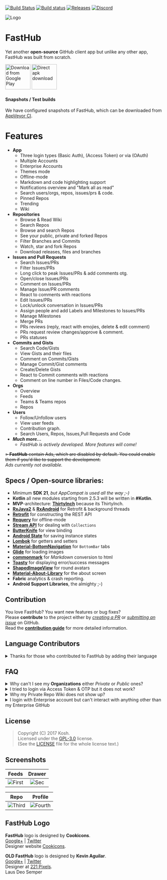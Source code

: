 [![Build Status](https://travis-ci.org/k0shk0sh/FastHub.svg?branch=master)](https://travis-ci.org/k0shk0sh/FastHub) [![Build status](https://ci.appveyor.com/api/projects/status/2yhxx7hu6hju24bk?svg=true)](https://ci.appveyor.com/project/k0shk0sh/fasthub)
[![Releases](https://img.shields.io/github/release/k0shk0sh/FastHub.svg)](https://github.com/k0shk0sh/FastHub/releases/latest) [![Discord](https://img.shields.io/badge/chat-discord-7289DA.svg)](https://discord.gg/V6afZWf)

![Logo](/.github/assets/feature_graphic.png?raw=true "Logo")

# FastHub  

Yet another **open-source** GitHub client app but unlike any other app, FastHub was built from scratch.  
<!--
[<img src="https://f-droid.org/badge/get-it-on.png"
      alt="Get it on F-Droid"
      height="80">](https://f-droid.org/repository/browse/?fdid=com.fastaccess.github)
-->
[<img src="https://play.google.com/intl/en_us/badges/images/generic/en_badge_web_generic.png" 
      alt="Download from Google Play" 
      height="80">](https://play.google.com/store/apps/details?id=com.fastaccess.github)
[<img src=".github/assets/direct-apk-download.png" 
      alt="Direct apk download" 
      height="80">](https://github.com/k0shk0sh/FastHub/releases/latest)

#### Snapshots / Test builds

We have configured snapshots of FastHub, which can be downloaded from [AppVeyor CI](https://ci.appveyor.com/project/k0shk0sh/fasthub/build/artifacts).

# Features  
- **App**
  - Three login types (Basic Auth), (Access Token) or via (OAuth)
  - Multiple Accounts
  - Enterprise Accounts
  - Themes mode
  - Offline-mode
  - Markdown and code highlighting support
  - Notifications overview and "Mark all as read"
  - Search users/orgs, repos, issues/prs & code.
  - Pinned Repos
  - Trending
  - Wiki
- **Repositories**
  - Browse & Read Wiki
  - Search Repos
  - Browse and search Repos
  - See your public, private and forked Repos
  - Filter Branches and Commits
  - Watch, star and fork Repos
  - Download releases, files and branches
- **Issues and Pull Requests** 
  - Search Issues/PRs
  - Filter Issues/PRs
  - Long click to peak Issues/PRs & add comments otg.
  - Open/close Issues/PRs
  - Comment on Issues/PRs
  - Manage Issue/PR comments
  - React to comments with reactions
  - Edit Issues/PRs
  - Lock/unlock conversation in Issues/PRs
  - Assign people and add Labels and Milestones to Issues/PRs
  - Manage Milestones
  - Merge PRs
  - PRs reviews (reply, react with emojies, delete & edit comment)
  - PRs request review changes/approve & comment.
  - PRs statuses
- **Commits and Gists**
  - Search Code/Gists
  - View Gists and their files
  - Comment on Commits/Gists
  - Manage Commit/Gist comments
  - Create/Delete Gists
  - React to Commit comments with reactions
  - Comment on line number in Files/Code changes.
- **Orgs**
    - Overview
    - Feeds
    - Teams & Teams repos
    - Repos
- **Users**
  - Follow/Unfollow users
  - View user feeds
  - Contribution graph.
  - Search Users, Repos, Issues,Pull Requests and Code
- _**Much more...**_
  - _FastHub is actively developed. More features will come!_

~~> **FastHub** contain Ads, which are disabled by default. You could enable them if you'd like to support the development.~~  
_Ads currently not available._

## Specs / Open-source libraries:

- Minimum **SDK 21**, _but AppCompat is used all the way ;-)_
- **Kotlin** all new modules starting from 2.5.3 will be written in **#Kotlin**.
- **MVP**-architecture: [**ThirtyInch**](https://github.com/grandcentrix/ThirtyInch) because its ThirtyInch.
- [**RxJava2**](https://github.com/ReactiveX/RxJava) & [**RxAndroid**](https://github.com/ReactiveX/RxAndroid) for Retrofit & background threads
- [**Retrofit**](https://github.com/square/retrofit) for constructing the REST API
- [**Requery**](https://github.com/requery/requery/) for offline-mode
- [**Stream API**](https://github.com/aNNiMON/Lightweight-Stream-API) for dealing with `Collections`
- [**ButterKnife**](https://github.com/JakeWharton/butterknife) for view binding
- [**Android State**](https://github.com/evernote/android-state) for saving instance states
- [**Lombok**](https://projectlombok.github.io) for getters and setters
- [**Material-BottomNavigation**](https://github.com/sephiroth74/Material-BottomNavigation) for `BottomBar` tabs 
- [**Glide**](https://github.com/bumptech/glide) for loading images
- [**commonmark**](https://github.com/atlassian/commonmark-java) for _Markdown_ conversion to html
- [**Toasty**](https://github.com/GrenderG/Toasty) for displaying error/success messages
- [**ShapedImageView**](https://github.com/gavinliu/ShapedImageView) for round avatars
- [**Material-About-Library**](https://github.com/daniel-stoneuk/material-about-library) for the about screen
- **Fabric** analytics & crash reporting.
- **Android Support Libraries**, the almighty ;-)

## Contribution

You love FastHub? You want new features or bug fixes?  
Please **contribute** to the  project either by [_creating a PR_](https://github.com/k0shk0sh/FastHub/compare) or [_submitting an issue_](https://github.com/k0shk0sh/FastHub/issues/new) on GitHub.  
Read the [**contribution guide**](.github/CONTRIBUTING.md) for more detailed information.

## Language Contributors

<details>
       <summary>Thanks for those who contributed to FastHub by adding their language</summary>
           <p>- Chinese (Simplified) [@Devifish](https://github.com/Devifish)</p>
           <p>- Chinese (Traditional) [@maple3142](https://github.com/maple3142)</p>
           <p>- German [@failex234](https://github.com/failex234)</p>
           <p>- Indonesian [@dikiaap](https://github.com/dikiaap)</p>
           <p>- Italian [@Raffaele74](https://github.com/Raffaele74)</p>
           <p>- Japanese [@Rintan](https://github.com/Rintan)</p>
           <p>- Lithuanian [@mistermantas](https://github.com/mistermantas)</p>
           <p>- Russian [@dedepete](https://github.com/dedepete)</p>
           <p>- Turkish [@kutsan](https://github.com/kutsan)</p>
           <p>- Portuguese [@caiorrs](https://github.com/caiorrs)</p>
           <p>- Czech [@hejsekvojtech](https://github.com/hejsekvojtech)</p>
           <p>- Spanish [@alete89](https://github.com/alete89)</p>
</details>

## FAQ

<details>
  <summary>Why can't I see my <b>Organizations</b> either <i>Private</i> or <i>Public</i> ones?</summary>
  <p>Open up https://github.com/settings/applications and look for FastHub, open it then scroll to Organization access and click on Grant Button, 
  alternatively login via <b>Access Token</b> which will ease this setup.</p>
</details>

<details>
  <summary>I tried to login via Access Token & OTP but it does not work?</summary>
  <p>You can't login via Access Token & OTP all together due to the lifetime of the OTP code, you'll be required to login in every few seconds.</p>
</details>
 
<details>
  <summary>Why my Private Repo Wiki does not show up?</summary>
  <p>It's due to FastHub scraping GitHub Wiki page & Private Repos require session token that FastHub doesn't have.</p>
</details>

<details>
  <summary>I login with Enterprise account but can't interact with anything other than my Enterprise GitHub</summary>
  <p>Well, logically, you can't access anything else other than your Enterprise, but FastHub made that possible but can't do much about it, 
  in most cases since your login credential doesn't exists in GitHub server. But in <b>few</b> 
  cases your GitHub account Oauth token will do the trick.</p>
  
</details>


## License

> Copyright (C) 2017 Kosh.  
> Licensed under the [GPL-3.0](https://www.gnu.org/licenses/gpl.html) license.  
> (See the [LICENSE](https://github.com/k0shk0sh/FastHub/blob/master/LICENSE) file for the whole license text.)

## Screenshots

| Feeds | Drawer |
|:-:|:-:|
| ![First](/.github/assets/first.png?raw=true) | ![Sec](/.github/assets/sec.png?raw=true) |

| Repo | Profile |
|:-:|:-:|
| ![Third](/.github/assets/third.png?raw=true) | ![Fourth](/.github/assets/fourth.png?raw=true) |

## FastHub Logo

**FastHub** logo is designed by **Cookicons**.  
[Google+](https://plus.google.com/+CookiconsDesign) | [Twitter](https://twitter.com/mcookie)  
Designer website [Cookicons](https://cookicons.co/).  

**OLD FastHub** logo is designed by **Kevin Aguilar**.  
[Google+](https://plus.google.com/+KevinAguilarC) | [Twitter](https://twitter.com/kevttob)  
Designer at [221 Pixels](https://www.221pixels.com/).  
Laus Deo Semper
